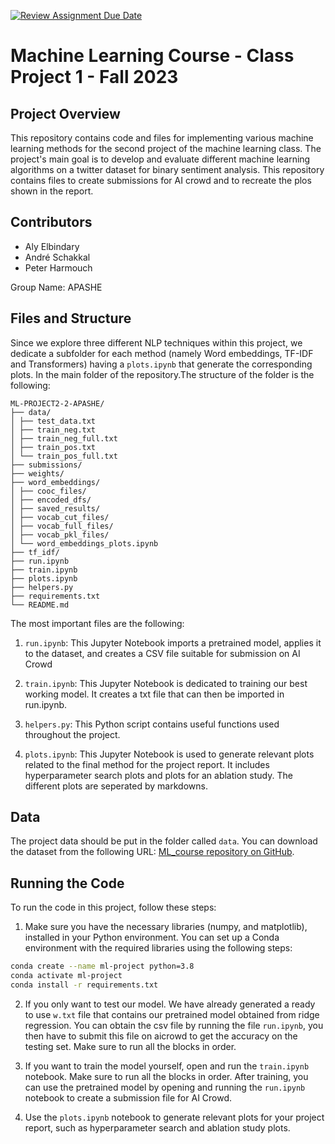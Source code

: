 [![Review Assignment Due Date](https://classroom.github.com/assets/deadline-readme-button-24ddc0f5d75046c5622901739e7c5dd533143b0c8e959d652212380cedb1ea36.svg)](https://classroom.github.com/a/U9FTc9i_)

# Machine Learning Course - Class Project 1 - Fall 2023

## Project Overview

This repository contains code and files for implementing various machine learning methods for the second project of the machine learning class. The project's main goal is to develop and evaluate different machine learning algorithms on a twitter dataset for binary sentiment analysis. This repository contains files to create submissions for AI crowd and to recreate the plos shown in the report.

## Contributors

- Aly Elbindary
- André Schakkal
- Peter Harmouch

Group Name: APASHE

## Files and Structure

Since we explore three different NLP techniques within this project, we dedicate a subfolder for each method (namely Word embeddings, TF-IDF and Transformers) having a `plots.ipynb` that generate the corresponding plots. In the main folder of the repository.The structure of the folder is the following:

```
ML-PROJECT2-2-APASHE/
├── data/
│ ├── test_data.txt
│ ├── train_neg.txt
│ ├── train_neg_full.txt
│ ├── train_pos.txt
│ └── train_pos_full.txt
├── submissions/
├── weights/
├── word_embeddings/
│ ├── cooc_files/
│ ├── encoded_dfs/
│ ├── saved_results/
│ ├── vocab_cut_files/
│ ├── vocab_full_files/
│ ├── vocab_pkl_files/
│ └── word_embeddings_plots.ipynb
├── tf_idf/
├── run.ipynb
├── train.ipynb
├── plots.ipynb
├── helpers.py
├── requirements.txt
└── README.md
```

The most important files are the following:
1. `run.ipynb`: This Jupyter Notebook imports a pretrained model, applies it to the dataset, and creates a CSV file suitable for submission on AI Crowd

2. `train.ipynb`: This Jupyter Notebook is dedicated to training our best working model. It creates a txt file that can then be imported in run.ipynb.

3. `helpers.py`: This Python script contains useful functions used throughout the project.

4. `plots.ipynb`: This Jupyter Notebook is used to generate relevant plots related to the final method for the project report. It includes hyperparameter search plots and plots for an ablation study. The different plots are seperated by markdowns.

## Data

The project data should be put in the folder called `data`. You can download the dataset from the following URL: [ML_course repository on GitHub](https://github.com/epfml/ML_course).


## Running the Code

To run the code in this project, follow these steps:

1. Make sure you have the necessary libraries (numpy, and matplotlib), installed in your Python environment. You can set up a Conda environment with the required libraries using the following steps:

```bash
conda create --name ml-project python=3.8
conda activate ml-project
conda install -r requirements.txt
```

2. If you only want to test our model. We have already generated a ready to use `w.txt` file that contains our pretrained model obtained from ridge regression. You can obtain the csv file by running the file `run.ipynb`, you then have to submit this file on aicrowd to get the accuracy on the testing set. Make sure to run all the blocks in order.

2. If you want to train the model yourself, open and run the `train.ipynb` notebook. Make sure to run all the blocks in order. After training, you can use the pretrained model by opening and running the `run.ipynb` notebook to create a submission file for AI Crowd.

4. Use the `plots.ipynb` notebook to generate relevant plots for your project report, such as hyperparameter search and ablation study plots.
